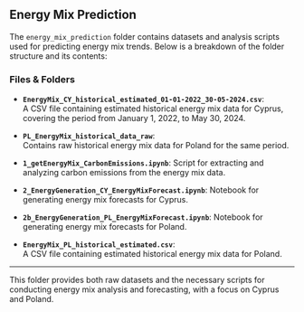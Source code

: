 ## Energy Mix Prediction

The `energy_mix_prediction` folder contains datasets and analysis scripts used for predicting energy mix trends. Below is a breakdown of the folder structure and its contents:

### Files & Folders

- **`EnergyMix_CY_historical_estimated_01-01-2022_30-05-2024.csv`**:  
  A CSV file containing estimated historical energy mix data for Cyprus, covering the period from January 1, 2022, to May 30, 2024.
- **`PL_EnergyMix_historical_data_raw`**:  
  Contains raw historical energy mix data for Poland for the same period.
- **`1_getEnergyMix_CarbonEmissions.ipynb`**: Script for extracting and analyzing carbon emissions from the energy mix data.
- **`2_EnergyGeneration_CY_EnergyMixForecast.ipynb`**: Notebook for generating energy mix forecasts for Cyprus.
- **`2b_EnergyGeneration_PL_EnergyMixForecast.ipynb`**: Notebook for generating energy mix forecasts for Poland.

- **`EnergyMix_PL_historical_estimated.csv`**:  
  A CSV file containing estimated historical energy mix data for Poland.

---

This folder provides both raw datasets and the necessary scripts for conducting energy mix analysis and forecasting, with a focus on Cyprus and Poland.
